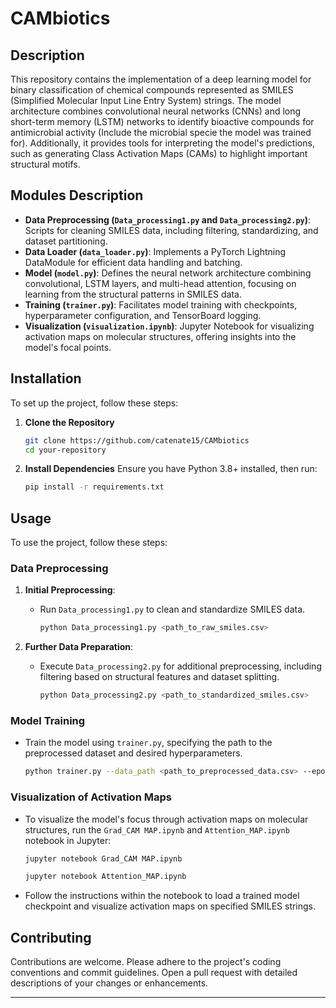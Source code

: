 # CAMbiotics

## Description

This repository contains the implementation of a deep learning model for binary classification of chemical compounds represented as SMILES (Simplified Molecular Input Line Entry System) strings. The model architecture combines convolutional neural networks (CNNs) and long short-term memory (LSTM) networks to identify  bioactive compounds for antimicrobial activity (Include the microbial specie the model was trained for). Additionally, it provides tools for interpreting the model's predictions, such as generating Class Activation Maps (CAMs) to highlight important structural motifs.


## Modules Description

- **Data Preprocessing (`Data_processing1.py` and `Data_processing2.py`)**: Scripts for cleaning SMILES data, including filtering, standardizing, and dataset partitioning.
- **Data Loader (`data_loader.py`)**: Implements a PyTorch Lightning DataModule for efficient data handling and batching.
- **Model (`model.py`)**: Defines the neural network architecture combining convolutional, LSTM layers, and multi-head attention, focusing on learning from the structural patterns in SMILES data.
- **Training (`trainer.py`)**: Facilitates model training with checkpoints, hyperparameter configuration, and TensorBoard logging.
- **Visualization (`visualization.ipynb`)**: Jupyter Notebook for visualizing activation maps on molecular structures, offering insights into the model's focal points.

## Installation
To set up the project, follow these steps:

1. **Clone the Repository**
   ```bash
   git clone https://github.com/catenate15/CAMbiotics
   cd your-repository
   ```

2. **Install Dependencies**
   Ensure you have Python 3.8+ installed, then run:
   ```bash
   pip install -r requirements.txt
   ```

## Usage
To use the project, follow these steps:

### Data Preprocessing

1. **Initial Preprocessing**:
   - Run `Data_processing1.py` to clean and standardize SMILES data.
     ```sh
     python Data_processing1.py <path_to_raw_smiles.csv>
     ```

2. **Further Data Preparation**:
   - Execute `Data_processing2.py` for additional preprocessing, including filtering based on structural features and dataset splitting.
     ```sh
     python Data_processing2.py <path_to_standardized_smiles.csv>
     ```

### Model Training

- Train the model using `trainer.py`, specifying the path to the preprocessed dataset and desired hyperparameters.
  ```sh
  python trainer.py --data_path <path_to_preprocessed_data.csv> --epochs 100 --batch_size 64
  ```

### Visualization of Activation Maps

- To visualize the model's focus through activation maps on molecular structures, run the `Grad_CAM MAP.ipynb` and `Attention_MAP.ipynb` notebook in Jupyter:
  ```sh
  jupyter notebook Grad_CAM MAP.ipynb
  ```
   ```sh
  jupyter notebook Attention_MAP.ipynb
    ```
- Follow the instructions within the notebook to load a trained model checkpoint and visualize activation maps on specified SMILES strings.



## Contributing

Contributions are welcome. Please adhere to the project's coding conventions and commit guidelines. Open a pull request with detailed descriptions of your changes or enhancements.

---


